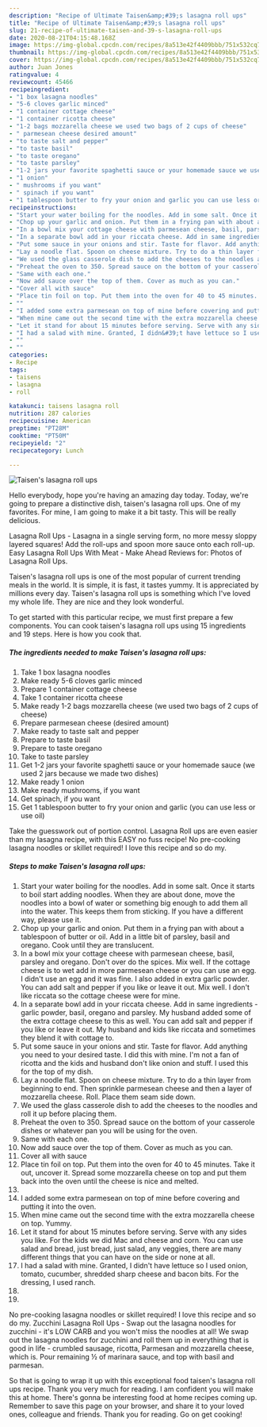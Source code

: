 ```yaml
---
description: "Recipe of Ultimate Taisen&amp;#39;s lasagna roll ups"
title: "Recipe of Ultimate Taisen&amp;#39;s lasagna roll ups"
slug: 21-recipe-of-ultimate-taisen-and-39-s-lasagna-roll-ups
date: 2020-08-21T04:15:48.168Z
image: https://img-global.cpcdn.com/recipes/8a513e42f4409bbb/751x532cq70/taisens-lasagna-roll-ups-recipe-main-photo.jpg
thumbnail: https://img-global.cpcdn.com/recipes/8a513e42f4409bbb/751x532cq70/taisens-lasagna-roll-ups-recipe-main-photo.jpg
cover: https://img-global.cpcdn.com/recipes/8a513e42f4409bbb/751x532cq70/taisens-lasagna-roll-ups-recipe-main-photo.jpg
author: Juan Jones
ratingvalue: 4
reviewcount: 45466
recipeingredient:
- "1 box lasagna noodles"
- "5-6 cloves garlic minced"
- "1 container cottage cheese"
- "1 container ricotta cheese"
- "1-2 bags mozzarella cheese we used two bags of 2 cups of cheese"
- " parmesean cheese desired amount"
- "to taste salt and pepper"
- "to taste basil"
- "to taste oregano"
- "to taste parsley"
- "1-2 jars your favorite spaghetti sauce or your homemade sauce we used 2 jars because we made two dishes"
- "1 onion"
- " mushrooms if you want"
- " spinach if you want"
- "1 tablespoon butter to fry your onion and garlic you can use less or use oil"
recipeinstructions:
- "Start your water boiling for the noodles. Add in some salt. Once it starts to boil start adding noodles. When they are about done, move the noodles into a bowl of water or something big enough to add them all into the water. This keeps them from sticking. If you have a different way, please use it."
- "Chop up your garlic and onion. Put them in a frying pan with about a tablespoon of butter or oil. Add in a little bit of parsley, basil and oregano. Cook until they are translucent."
- "In a bowl mix your cottage cheese with parmesean cheese, basil, parsley and oregano. Don&#39;t over do the spices. Mix well. If the cottage cheese is to wet add in more parmesean cheese or you can use an egg. I didn&#39;t use an egg and it was fine. I also added in extra garlic powder. You can add salt and pepper if you like or leave it out. Mix well. I don&#39;t like riccata so the cottage cheese were for mine."
- "In a separate bowl add in your riccata cheese. Add in same ingredients - garlic powder, basil, oregano and parsley. My husband added some of the extra cottage cheese to this as well. You can add salt and pepper if you like or leave it out. My husband and kids like riccata and sometimes they blend it with cottage to."
- "Put some sauce in your onions and stir. Taste for flavor. Add anything you need to your desired taste. I did this with mine. I&#39;m not a fan of ricotta and the kids and husband don&#39;t like onion and stuff. I used this for the top of my dish."
- "Lay a noodle flat. Spoon on cheese mixture. Try to do a thin layer from beginning to end. Then sprinkle parmesean cheese and then a layer of mozzarella cheese. Roll. Place them seam side down."
- "We used the glass casserole dish to add the cheeses to the noodles and roll it up before placing them."
- "Preheat the oven to 350. Spread sauce on the bottom of your casserole dishes or whatever pan you will be using for the oven."
- "Same with each one."
- "Now add sauce over the top of them. Cover as much as you can."
- "Cover all with sauce"
- "Place tin foil on top. Put them into the oven for 40 to 45 minutes. Take it out, uncover it. Spread some mozzarella cheese on top and put them back into the oven until the cheese is nice and melted."
- ""
- "I added some extra parmesean on top of mine before covering and putting it into the oven."
- "When mine came out the second time with the extra mozzarella cheese on top. Yummy."
- "Let it stand for about 15 minutes before serving. Serve with any sides you like. For the kids we did Mac and cheese and corn. You can use salad and bread, just bread, just salad, any veggies, there are many different things that you can have on the side or none at all."
- "I had a salad with mine. Granted, I didn&#39;t have lettuce so I used onion, tomato, cucumber, shredded sharp cheese and bacon bits. For the dressing, I used ranch."
- ""
- ""
categories:
- Recipe
tags:
- taisens
- lasagna
- roll

katakunci: taisens lasagna roll 
nutrition: 287 calories
recipecuisine: American
preptime: "PT28M"
cooktime: "PT50M"
recipeyield: "2"
recipecategory: Lunch

---
```



![Taisen&#39;s lasagna roll ups](https://img-global.cpcdn.com/recipes/8a513e42f4409bbb/751x532cq70/taisens-lasagna-roll-ups-recipe-main-photo.jpg)

Hello everybody, hope you're having an amazing day today. Today, we're going to prepare a distinctive dish, taisen&#39;s lasagna roll ups. One of my favorites. For mine, I am going to make it a bit tasty. This will be really delicious.

Lasagna Roll Ups - Lasagna in a single serving form, no more messy sloppy layered squares! Add the roll-ups and spoon more sauce onto each roll-up. Easy Lasagna Roll Ups With Meat - Make Ahead Reviews for: Photos of Lasagna Roll Ups.

Taisen&#39;s lasagna roll ups is one of the most popular of current trending meals in the world. It is simple, it is fast, it tastes yummy. It is appreciated by millions every day. Taisen&#39;s lasagna roll ups is something which I've loved my whole life. They are nice and they look wonderful.


To get started with this particular recipe, we must first prepare a few components. You can cook taisen&#39;s lasagna roll ups using 15 ingredients and 19 steps. Here is how you cook that.

<!--inarticleads1-->

##### The ingredients needed to make Taisen&#39;s lasagna roll ups:

1. Take 1 box lasagna noodles
1. Make ready 5-6 cloves garlic minced
1. Prepare 1 container cottage cheese
1. Take 1 container ricotta cheese
1. Make ready 1-2 bags mozzarella cheese (we used two bags of 2 cups of cheese)
1. Prepare  parmesean cheese (desired amount)
1. Make ready to taste salt and pepper
1. Prepare to taste basil
1. Prepare to taste oregano
1. Take to taste parsley
1. Get 1-2 jars your favorite spaghetti sauce or your homemade sauce (we used 2 jars because we made two dishes)
1. Make ready 1 onion
1. Make ready  mushrooms, if you want
1. Get  spinach, if you want
1. Get 1 tablespoon butter to fry your onion and garlic (you can use less or use oil)


Take the guesswork out of portion control. Lasagna Roll ups are even easier than my lasagna recipe, with this EASY no fuss recipe! No pre-cooking lasagna noodles or skillet required! I love this recipe and so do my. 

<!--inarticleads2-->

##### Steps to make Taisen&#39;s lasagna roll ups:

1. Start your water boiling for the noodles. Add in some salt. Once it starts to boil start adding noodles. When they are about done, move the noodles into a bowl of water or something big enough to add them all into the water. This keeps them from sticking. If you have a different way, please use it.
1. Chop up your garlic and onion. Put them in a frying pan with about a tablespoon of butter or oil. Add in a little bit of parsley, basil and oregano. Cook until they are translucent.
1. In a bowl mix your cottage cheese with parmesean cheese, basil, parsley and oregano. Don&#39;t over do the spices. Mix well. If the cottage cheese is to wet add in more parmesean cheese or you can use an egg. I didn&#39;t use an egg and it was fine. I also added in extra garlic powder. You can add salt and pepper if you like or leave it out. Mix well. I don&#39;t like riccata so the cottage cheese were for mine.
1. In a separate bowl add in your riccata cheese. Add in same ingredients - garlic powder, basil, oregano and parsley. My husband added some of the extra cottage cheese to this as well. You can add salt and pepper if you like or leave it out. My husband and kids like riccata and sometimes they blend it with cottage to.
1. Put some sauce in your onions and stir. Taste for flavor. Add anything you need to your desired taste. I did this with mine. I&#39;m not a fan of ricotta and the kids and husband don&#39;t like onion and stuff. I used this for the top of my dish.
1. Lay a noodle flat. Spoon on cheese mixture. Try to do a thin layer from beginning to end. Then sprinkle parmesean cheese and then a layer of mozzarella cheese. Roll. Place them seam side down.
1. We used the glass casserole dish to add the cheeses to the noodles and roll it up before placing them.
1. Preheat the oven to 350. Spread sauce on the bottom of your casserole dishes or whatever pan you will be using for the oven.
1. Same with each one.
1. Now add sauce over the top of them. Cover as much as you can.
1. Cover all with sauce
1. Place tin foil on top. Put them into the oven for 40 to 45 minutes. Take it out, uncover it. Spread some mozzarella cheese on top and put them back into the oven until the cheese is nice and melted.
1. 
1. I added some extra parmesean on top of mine before covering and putting it into the oven.
1. When mine came out the second time with the extra mozzarella cheese on top. Yummy.
1. Let it stand for about 15 minutes before serving. Serve with any sides you like. For the kids we did Mac and cheese and corn. You can use salad and bread, just bread, just salad, any veggies, there are many different things that you can have on the side or none at all.
1. I had a salad with mine. Granted, I didn&#39;t have lettuce so I used onion, tomato, cucumber, shredded sharp cheese and bacon bits. For the dressing, I used ranch.
1. 
1. 


No pre-cooking lasagna noodles or skillet required! I love this recipe and so do my. Zucchini Lasagna Roll Ups - Swap out the lasagna noodles for zucchini - it&#39;s LOW CARB and you won&#39;t miss the noodles at all! We swap out the lasagna noodles for zucchini and roll them up in everything that is good in life - crumbled sausage, ricotta, Parmesan and mozzarella cheese, which is. Pour remaining ½ of marinara sauce, and top with basil and parmesan. 

So that is going to wrap it up with this exceptional food taisen&#39;s lasagna roll ups recipe. Thank you very much for reading. I am confident you will make this at home. There's gonna be interesting food at home recipes coming up. Remember to save this page on your browser, and share it to your loved ones, colleague and friends. Thank you for reading. Go on get cooking!
